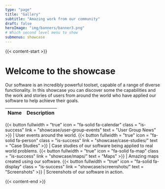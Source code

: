 ```yaml
---
type: "page"
title: "Gallery"
subtitle: "Amazing work from our community"
draft: false
heroImage: "img/banners/banner3.png"
# Which second level menu to show
submenus: showcase
---
```


{{< content-start >}}

# Welcome to the showcase

Our software is an incredibly powerful toolset, capable of a range of diverse functionality. In this showcase you can discover some the capabilities and the work and stories of users from around the world who have applied our software to help achieve their goals.

Name | Description
------|-------------
{{< button
fullwidth = "true"
icon = "fa-solid fa-calendar"
class = "is-success"
link = "showcase/user-group-events"
text = "User Group News" >}} | User events around the world.
{{< button
fullwidth = "true"
icon = "fa-solid fa-person"
class = "is-success"
link = "showcase/case-studies/"
text = "Case Studies" >}} | Case studies of our software being applied to real world problems.
{{< button
fullwidth = "true"
icon = "fa-solid fa-map"
class = "is-success"
link = "showcase/maps/"
text = "Maps" >}} | Amazing maps created using our software.
{{< button
fullwidth = "true"
icon = "fa-solid fa-display"
class = "is-success"
link = "showcase/screenshots/"
text = "Screenshots" >}} | Screenshots of our software in action.



{{< content-end >}}
